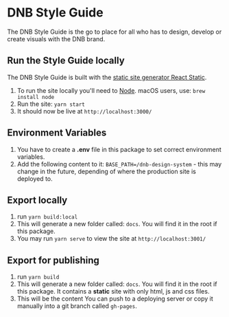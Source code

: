 # DNB Style Guide

The DNB Style Guide is the go to place for all who has to design, develop or create visuals with the DNB brand.

## Run the Style Guide locally

The DNB Style Guide is built with the [static site generator React Static](https://react-static.js.org/).

1.  To run the site locally you'll need to [Node](https://node.io/). macOS users, use: `brew install node`
1.  Run the site: `yarn start`
1.  It should now be live at `http://localhost:3000/`

## Environment Variables

1.  You have to create a **.env** file in this package to set correct environment variables.
1.  Add the following content to it: `BASE_PATH=/dnb-design-system` - this may change in the future, depending of where the production site is deployed to.

## Export locally

1.  run `yarn build:local`
1.  This will generate a new folder called: `docs`. You will find it in the root if this package.
1.  You may run `yarn serve` to view the site at `http://localhost:3001/`

## Export for publishing

1.  run `yarn build`
1.  This will generate a new folder called: `docs`. You will find it in the root if this package. It contains a **static** site with only html, js and css files.
1.  This will be the content You can push to a deploying server or copy it manually into a git branch called `gh-pages`.
